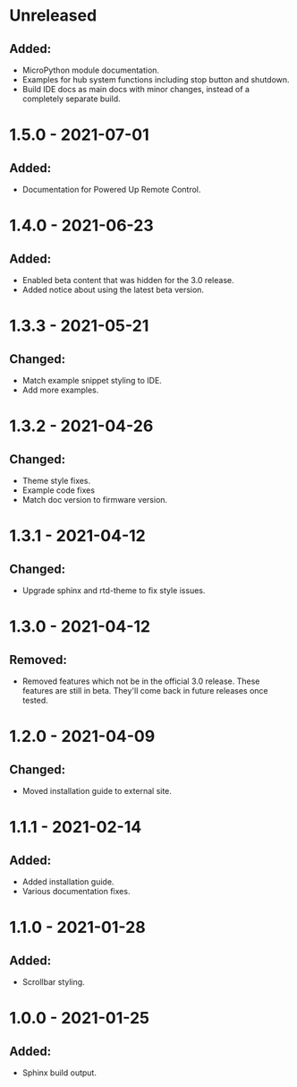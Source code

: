 # Unreleased

## Added:
- MicroPython module documentation.
- Examples for hub system functions including stop button and shutdown.
- Build IDE docs as main docs with minor changes, instead of a completely
  separate build.

# 1.5.0 - 2021-07-01

## Added:
- Documentation for Powered Up Remote Control.

# 1.4.0 - 2021-06-23

## Added:
- Enabled beta content that was hidden for the 3.0 release.
- Added notice about using the latest beta version.

# 1.3.3 - 2021-05-21

## Changed:
- Match example snippet styling to IDE.
- Add more examples.

# 1.3.2 - 2021-04-26

## Changed:
- Theme style fixes.
- Example code fixes
- Match doc version to firmware version.

# 1.3.1 - 2021-04-12

## Changed:
- Upgrade sphinx and rtd-theme to fix style issues.

# 1.3.0 - 2021-04-12

## Removed:
- Removed features which not be in the official 3.0 release. These features
  are still in beta. They'll come back in future releases once tested.

# 1.2.0 - 2021-04-09

## Changed:
- Moved installation guide to external site.

# 1.1.1 - 2021-02-14

## Added:
- Added installation guide.
- Various documentation fixes.

# 1.1.0 - 2021-01-28

## Added:
- Scrollbar styling.

# 1.0.0 - 2021-01-25

## Added:
- Sphinx build output.
